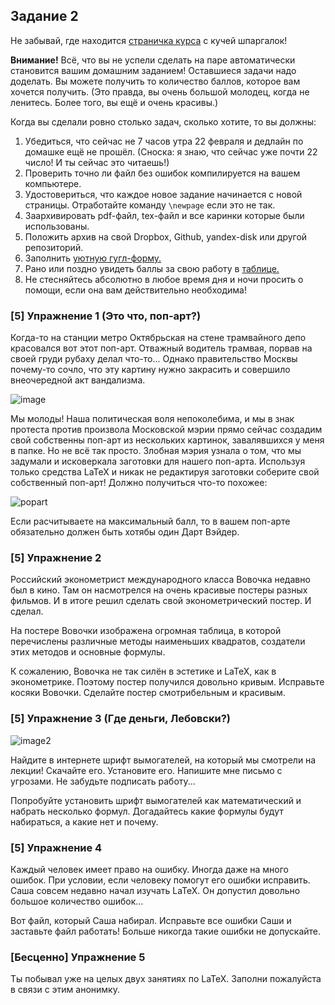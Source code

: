## Задание 2

Не забывай, где находится [страничка курса](https://fulyankin.github.io/LaTeX/) с кучей шпаргалок!

**Внимание!** Всё, что вы не успели сделать на паре автоматически становится вашим домашним заданием! Оставшиеся задачи надо доделать. Вы можете получить то количество баллов, которое вам хочется получить. (Это правда, вы очень большой молодец, когда не ленитесь. Более того, вы ещё и очень красивы.)

Когда вы сделали ровно столько задач, сколько хотите, то вы должны:

1. Убедиться, что сейчас не 7 часов утра 22 февраля и дедлайн по домашке ещё не прошёл. (Сноска: я знаю, что сейчас уже почти 22 число! И ты сейчас это читаешь!)
2. Проверить точно ли файл без ошибок компилируется на вашем компьютере.
3. Удостовериться, что каждое новое задание начинается с новой страницы. Отработайте команду `\newpage` если это не так.
4. Заархивировать pdf-файл, tex-файл и все каринки которые были использованы.
5. Положить архив на	свой	Dropbox,	Github,	yandex-disk	или
другой	репозиторий.
6. Заполнить	[уютную	гугл-форму.](https://docs.google.com/forms/d/e/1FAIpQLSe11kxKVfv07iCL1E9yNX7ll9swKImiVwRr1H70lslGzInRSg/viewform)
7. Рано или поздно увидеть баллы за свою работу в [таблице.](https://docs.google.com/spreadsheets/d/1hXMpXN2sM4osNTvlvtVqH5_5WQMY2p4LHrDcEPZCioc/edit?usp=sharing)
8. Не стесняйтесь абсолютно в любое время дня и ночи просить о помощи, если она вам действительно необходима!

### [5] Упражнение 1 (Это что, поп-арт?)

Когда-то на станции метро Октябрьская на стене трамвайного депо красовался вот этот поп-арт. Отважный водитель трамвая, порвав на своей груди рубаху делал что-то... Однако правительство Москвы почему-то сочло, что эту картину нужно закрасить и совершило внеочередной акт вандализма.

![image](http://www.1mgn.ru/media/k2/items/cache/86fd78bde616b05a3c2c5f5efcd2123f_XL.jpg)

Мы молоды! Наша политическая воля непоколебима, и мы в знак протеста против произвола Московской мэрии прямо сейчас создадим свой собственны поп-арт из нескольких картинок, завалявшихся у меня в папке. Но не всё так просто. Злобная мэрия узнала о том, что мы задумали и исковеркала заготовки для нашего поп-арта. Используя только средства LaTeX и никак не редактируя заготовки соберите свой собственный поп-арт! Должно получиться что-то похожее:

![popart]()

Если расчитываете на максимальный балл, то в вашем поп-арте обязательно должен быть хотябы один Дарт Вэйдер. 

### [5] Упражнение 2

Российский эконометрист международного класса Вовочка недавно был в кино. Там он насмотрелся на очень красивые постеры разных фильмов. И в итоге решил сделать свой эконометрический постер. И сделал.

На постере Вовочки изображена огромная таблица, в которой перечислены различные методы наименьших квадратов, создатели этих методов и основные формулы.

К сожалению, Вовочка не так силён в эстетике и LaTeX, как в эконометрике. Поэтому постер получился довольно кривым.  Исправьте косяки Вовочки. Сделайте постер смотрибельным и красивым.


### [5] Упражнение 3 (Где деньги, Лебовски?)

![image2](http://img1.ubr.ua/article/660x371/1hj0n.jpg)

Найдите в интернете шрифт вымогателей, на который мы смотрели на лекции! Скачайте его. Установите его. Напишите мне письмо с угрозами. Не забудьте подписать работу...

Попробуйте установить шрифт вымогателей как математический и набрать несколько формул. Догадайтесь какие формулы будут набираться, а какие нет и почему.

### [5] Упражнение 4

Каждый человек имеет право на ошибку. Иногда даже на много ошибок. При условии, если человеку помогут его ошибки исправить. Саша совсем недавно начал изучать LaTeX. Он допустил довольно большое количество ошибок...

Вот файл, который Саша набирал. Исправьте все ошибки Саши и заставьте файл работать! Больше никогда такие ошибки не допускайте.

### [Бесценно] Упражнение 5

Ты побывал уже на целых двух занятиях по LaTeX. Заполни пожалуйста в связи с этим анонимку.
